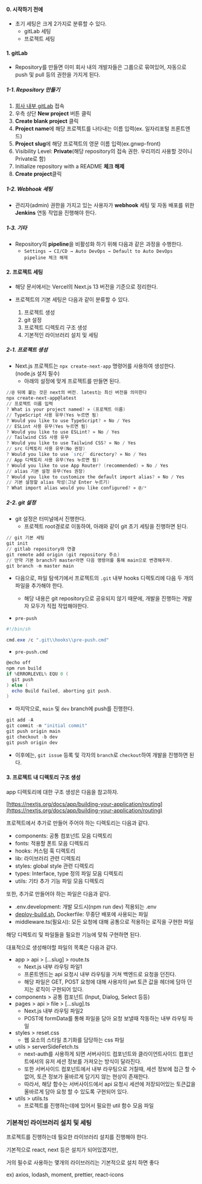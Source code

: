 
#### 0. 시작하기 전에

- 초기 세팅은 크게 2가지로 분류할 수 있다.
	- gitLab 세팅
	- 프로젝트 세팅

#### 1. gitLab

- Repository를 만들면 이미 회사 내의 개발자들은 그룹으로 묶여있어, 자동으로 push 및 pull 등의 권한을 가지게 된다.

##### 1-1. Repository 만들기
1. [회사 내부 gitLab](http://gitlab.deps.kr/) 접속
2. 우측 상단 **New project** 버튼 클릭
3. **Create blank project** 클릭
4. **Project name**에 해당 프로젝트를 나타내는 이름 입력(ex. 일자리포털 프론트엔드)
5. **Project slug**에 해당 프로젝트의 영문 이름 입력(ex.gnwp-front)
6. Visibility Level: **Private**(해당 repository의 접속 권한. 우리끼리 사용할 것이니 Private로 함)
7. Initialize repository with a README **체크 해제**
8. **Create project**클릭

##### 1-2. Webhook 세팅
- 관리자(admin) 권한을 가지고 있는 사용자가 **webhook** 세팅 및 자동 배포를 위한 **Jenkins** 연동 작업을 진행해야 한다.

##### 1-3. 기타
- Repository의 **pipeline**을 비활성화 하기 위해 다음과 같은 과정을 수행한다.
	- `Settings → CI/CD → Auto DevOps → Default to Auto DevOps pipeline 체크 해제`


#### 2. 프로젝트 세팅

- 해당 문서에서는 Vercel의 Next.js 13 버전을 기준으로 정리한다.

- 프로젝트의 기본 세팅은 다음과 같이 분류할 수 있다.
	1. 프로젝트 생성
	2. git 설정
	3. 프로젝트 디렉토리 구조 생성
	4. 기본적인 라이브러리 설치 및 세팅

##### 2-1. 프로젝트 생성
- Next.js 프로젝트는 `npx create-next-app` 명령어를 사용하여 생성한다. (node.js 설치 필수)
	-  아래의 설정에 맞게 프로젝트를 만들면 된다.

```powershell
//@ 뒤에 붙는 것은 next의 버전. latest는 최신 버전을 의미한다
npx create-next-app@latest
// 프로젝트 이름 입력
? What is your project named? » (프로젝트 이름)
// TypeScript 사용 유무(Yes 누르면 됨)
? Would you like to use TypeScript? » No / Yes
// ESLint 사용 유무(Yes 누르면 됨)
? Would you like to use ESLint? » No / Yes
// Tailwind CSS 사용 유무
? Would you like to use Tailwind CSS? » No / Yes
// src 디렉토리 사용 유무(No 권장)
? Would you like to use `src/` directory? » No / Yes
// App 디렉토리 사용 유무(Yes 누르면 됨)
? Would you like to use App Router? (recommended) » No / Yes
// alias 기본 설정 유무(Yes 권장)
? Would you like to customize the default import alias? » No / Yes
// 기본 설정할 alias 작성(그냥 Enter 누르기)
? What import alias would you like configured? » @/*
```

##### 2-2. git 설정
- git 설정은 터미널에서 진행한다.
	-  프로젝트 root경로로 이동하여, 아래와 같이 git 초기 세팅을 진행하면 된다.

```powershell
// git 기본 세팅
git init
// gitlab repository와 연결
git remote add origin (git repository 주소)
// 만약 기본 branch가 master라면 다음 명령어를 통해 main으로 변경해주자.
git branch -m master main
```

- 다음으로, 파일 탐색기에서 프로젝트의 `.git` 내부 hooks 디렉토리에 다음 두 개의 파일을 추가해야 한다.
	- 해당 내용은 git repository으로 공유되지 않기 때문에, 개발을 진행하는 개발자 모두가 직접 작업해야한다.

- `pre-push`
```powershell
#!/bin/sh

cmd.exe /c ".git\\hooks\\pre-push.cmd"
```

- `pre-push.cmd`
```powershell
@echo off
npm run build
if %ERRORLEVEL% EQU 0 (
  git push
) else (
  echo Build failed, aborting git push.
)
```

- 마지막으로, `main` 및 `dev` branch에 push를 진행한다.
```powershell
git add -A
git commit -m "initial commit"
git push origin main
git checkout -b dev
git push origin dev
```

- 이후에는, `git issue` 등록 및 각자의 `branch`로 `checkout`하여 개발을 진행하면 된다.


#### 3. 프로젝트 내 디렉토리 구조 생성

app 디렉토리에 대한 구조 생성은 다음을 참고하자.

[https://nextjs.org/docs/app/building-your-application/routing](https://nextjs.org/docs/app/building-your-application/routing)

프로젝트에서 추가로 만들어 주어야 하는 디렉토리는 다음과 같다.

- components: 공통 컴포넌트 모음 디렉토리
- fonts: 적용할 폰트 모음 디렉토리
- hooks: 커스텀 훅 디렉토리
- lib: 라이브러리 관련 디렉토리
- styles: global style 관련 디렉토리
- types: Interface, type 정의 파일 모음 디렉토리
- utils: 기타 추가 기능 파일 모음 디렉토리

또한, 추가로 만들어야 하는 파일은 다음과 같다.

- .env.development: 개발 모드시(npm run dev) 적용되는 .env
- [deploy-build.sh](http://deploy-build.sh), Dockerfile: 무중단 배포에 사용되는 파일
- middleware.ts(필요시): 모든 요청에 대해 공통으로 적용하는 로직을 구현한 파일

해당 디렉토리 및 파일들을 필요한 기능에 맞춰 구현하면 된다.

대표적으로 생성해야할 파일의 목록은 다음과 같다.

- app > api > […slug] > route.ts
    - Next.js 내부 라우팅 파일1
    - 프론트엔드는 api 요청시 내부 라우팅을 거쳐 백엔드로 요청을 던진다.
    - 해당 파일은 GET, POST 요청에 대해 사용자의 jwt 토큰 값을 헤더에 담아 던지는 로직이 구현되어 있다.
- components > 공통 컴포넌트 (Input, Dialog, Select 등등)
- pages > api > file > […slug].ts
    - Next.js 내부 라우팅 파일2
    - POST에 formData를 통해 파일을 담아 요청 보낼때 작동하는 내부 라우팅 파일
- styles > reset.css
    - 웹 요소의 스타일 초기화를 담당하는 css 파일
- utils > serverSideFetch.ts
    - next-auth를 사용하게 되면 서버사이드 컴포넌트와 클라이언트사이드 컴포넌트에서의 유저 세션 정보를 가져오는 방식이 달라진다.
    - 또한 서버사이드 컴포넌트에서 내부 라우팅으로 거칠때, 세션 정보에 접근 할 수 없어, 토큰 정보가 올바르게 담기지 않는 현상이 존재한다.
    - 따라서, 해당 함수는 서버사이드에서 api 요청시 세션에 저장되어있는 토큰값을 올바르게 담아 요청 할 수 있도록 구현되어 있다.
- utils > utils.ts
    - 프로젝트를 진행하는데에 있어서 필요한 util 함수 모음 파일

### 기본적인 라이브러리 설치 및 세팅

프로젝트를 진행하는데 필요한 라이브러리 설치를 진행해야 한다.

기본적으로 react, next 등은 설치가 되어있겠지만,

거의 필수로 사용하는 몇개의 라이브러리는 기본적으로 설치 하면 좋다

ex) axios, lodash, moment, prettier, react-icons